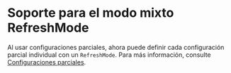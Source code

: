 # Soporte para el modo mixto RefreshMode

Al usar configuraciones parciales, ahora puede definir cada configuración parcial individual con un `RefreshMode`. Para más información, consulte [Configuraciones parciales](https://msdn.microsoft.com/powershell/dsc/partialconfigs).



<!--HONumber=Aug16_HO3-->


